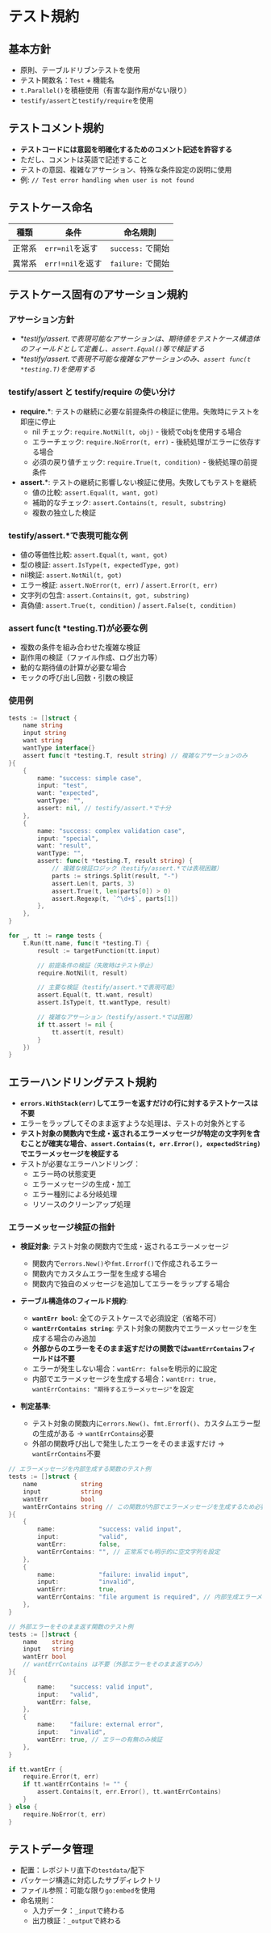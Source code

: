 # テスト規約

## 基本方針

- 原則、テーブルドリブンテストを使用
- テスト関数名：`Test` + 機能名
- `t.Parallel()`を積極使用（有害な副作用がない限り）
- `testify/assert`と`testify/require`を使用

## テストコメント規約

- **テストコードには意図を明確化するためのコメント記述を許容する**
- ただし、コメントは英語で記述すること
- テストの意図、複雑なアサーション、特殊な条件設定の説明に使用
- 例: `// Test error handling when user is not found`

## テストケース命名

| 種類 | 条件 | 命名規則 |
|------|------|----------|
| 正常系 | `err=nil`を返す | `success:` で開始 |
| 異常系 | `err!=nil`を返す | `failure:` で開始 |

## テストケース固有のアサーション規約

### アサーション方針

- **testify/assert.*で表現可能なアサーションは、期待値をテストケース構造体のフィールドとして定義し、`assert.Equal()`等で検証する**
- **testify/assert.*で表現不可能な複雑なアサーションのみ、`assert func(t *testing.T)`を使用する**

### testify/assert と testify/require の使い分け

- **require.***: テストの継続に必要な前提条件の検証に使用。失敗時にテストを即座に停止
  - nil チェック: `require.NotNil(t, obj)` - 後続でobjを使用する場合
  - エラーチェック: `require.NoError(t, err)` - 後続処理がエラーに依存する場合
  - 必須の戻り値チェック: `require.True(t, condition)` - 後続処理の前提条件
- **assert.***: テストの継続に影響しない検証に使用。失敗してもテストを継続
  - 値の比較: `assert.Equal(t, want, got)`
  - 補助的なチェック: `assert.Contains(t, result, substring)`
  - 複数の独立した検証

### testify/assert.*で表現可能な例

- 値の等価性比較: `assert.Equal(t, want, got)`
- 型の検証: `assert.IsType(t, expectedType, got)`
- nil検証: `assert.NotNil(t, got)`
- エラー検証: `assert.NoError(t, err)` / `assert.Error(t, err)`
- 文字列の包含: `assert.Contains(t, got, substring)`
- 真偽値: `assert.True(t, condition)` / `assert.False(t, condition)`

### assert func(t *testing.T)が必要な例

- 複数の条件を組み合わせた複雑な検証
- 副作用の検証（ファイル作成、ログ出力等）
- 動的な期待値の計算が必要な場合
- モックの呼び出し回数・引数の検証

### 使用例

```go
tests := []struct {
    name string
    input string
    want string
    wantType interface{}
    assert func(t *testing.T, result string) // 複雑なアサーションのみ
}{
    {
        name: "success: simple case",
        input: "test",
        want: "expected",
        wantType: "",
        assert: nil, // testify/assert.*で十分
    },
    {
        name: "success: complex validation case",
        input: "special",
        want: "result",
        wantType: "",
        assert: func(t *testing.T, result string) {
            // 複雑な検証ロジック（testify/assert.*では表現困難）
            parts := strings.Split(result, "-")
            assert.Len(t, parts, 3)
            assert.True(t, len(parts[0]) > 0)
            assert.Regexp(t, `^\d+$`, parts[1])
        },
    },
}

for _, tt := range tests {
    t.Run(tt.name, func(t *testing.T) {
        result := targetFunction(tt.input)

        // 前提条件の検証（失敗時はテスト停止）
        require.NotNil(t, result)

        // 主要な検証（testify/assert.*で表現可能）
        assert.Equal(t, tt.want, result)
        assert.IsType(t, tt.wantType, result)

        // 複雑なアサーション（testify/assert.*では困難）
        if tt.assert != nil {
            tt.assert(t, result)
        }
    })
}
```

## エラーハンドリングテスト規約

- **`errors.WithStack(err)`してエラーを返すだけの行に対するテストケースは不要**
- エラーをラップしてそのまま返すような処理は、テストの対象外とする
- **テスト対象の関数内で生成・返されるエラーメッセージが特定の文字列を含むことが確実な場合、`assert.Contains(t, err.Error(), expectedString)`でエラーメッセージを検証する**
- テストが必要なエラーハンドリング：
  - エラー時の状態変更
  - エラーメッセージの生成・加工
  - エラー種別による分岐処理
  - リソースのクリーンアップ処理

### エラーメッセージ検証の指針

- **検証対象**: テスト対象の関数内で生成・返されるエラーメッセージ
  - 関数内で`errors.New()`や`fmt.Errorf()`で作成されるエラー
  - 関数内でカスタムエラー型を生成する場合
  - 関数内で独自のメッセージを追加してエラーをラップする場合

- **テーブル構造体のフィールド規約**:
  - **`wantErr bool`**: 全てのテストケースで必須設定（省略不可）
  - **`wantErrContains string`**: テスト対象の関数内でエラーメッセージを生成する場合のみ追加
  - **外部からのエラーをそのまま返すだけの関数では`wantErrContains`フィールドは不要**
  - エラーが発生しない場合：`wantErr: false`を明示的に設定
  - 内部でエラーメッセージを生成する場合：`wantErr: true, wantErrContains: "期待するエラーメッセージ"`を設定

- **判定基準**:
  - テスト対象の関数内に`errors.New()`、`fmt.Errorf()`、カスタムエラー型の生成がある → `wantErrContains`必要
  - 外部の関数呼び出しで発生したエラーをそのまま返すだけ → `wantErrContains`不要

```go
// エラーメッセージを内部生成する関数のテスト例
tests := []struct {
    name            string
    input           string
    wantErr         bool
    wantErrContains string // この関数が内部でエラーメッセージを生成するため必要
}{
    {
        name:            "success: valid input",
        input:           "valid",
        wantErr:         false,
        wantErrContains: "", // 正常系でも明示的に空文字列を設定
    },
    {
        name:            "failure: invalid input",
        input:           "invalid",
        wantErr:         true,
        wantErrContains: "file argument is required", // 内部生成エラーメッセージを検証
    },
}

// 外部エラーをそのまま返す関数のテスト例
tests := []struct {
    name    string
    input   string
    wantErr bool
    // wantErrContains は不要（外部エラーをそのまま返すのみ）
}{
    {
        name:    "success: valid input",
        input:   "valid",
        wantErr: false,
    },
    {
        name:    "failure: external error",
        input:   "invalid",
        wantErr: true, // エラーの有無のみ検証
    },
}

if tt.wantErr {
    require.Error(t, err)
    if tt.wantErrContains != "" {
        assert.Contains(t, err.Error(), tt.wantErrContains)
    }
} else {
    require.NoError(t, err)
}
```

## テストデータ管理

- 配置：レポジトリ直下の`testdata/`配下
- パッケージ構造に対応したサブディレクトリ
- ファイル参照：可能な限り`go:embed`を使用
- 命名規則：
  - 入力データ：`_input`で終わる
  - 出力検証：`_output`で終わる
